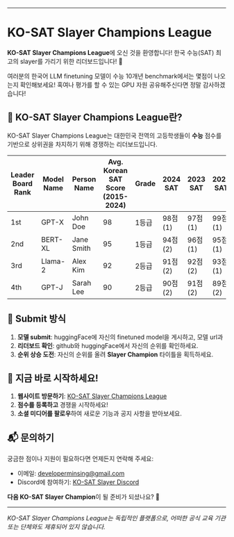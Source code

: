 ----------------------

# KO-SAT Slayer Champions League

**KO-SAT Slayer Champions League**에 오신 것을 환영합니다! 한국 수능(SAT) 최고의 slayer를 가리기 위한 리더보드입니다! 🚀

여러분의 한국어 LLM finetuning 모델이 수능 10개년 benchmark에서는 몇점이 나오는지 확인해보세요! 혹여나 평가를 할 수 있는 GPU 자원 공유해주신다면 정말 감사하겠습니다!


## 🎯 KO-SAT Slayer Champions League란?

KO-SAT Slayer Champions League는 대한민국 전역의 고등학생들이 **수능** 점수를 기반으로 상위권을 차지하기 위해 경쟁하는 리더보드입니다.


| Leader Board Rank | Model Name | Person Name | Avg. Korean SAT Score (2015-2024) | Grade  | 2024 SAT  | 2023 SAT  | 2022 SAT  | 2021 SAT  | 2020 SAT  | 2019 SAT  | 2018 SAT  | 2017 SAT  | 2016 SAT  | 2015 SAT  | URL                           |
|-------------------|------------|-------------|-----------------------------------|--------|-----------|-----------|-----------|-----------|-----------|-----------|-----------|-----------|-----------|-----------|------------------------------|
| 1st               | GPT-X      | John Doe    | 98                                | 1등급  | 98점(1)   | 97점(1)   | 99점(1)   | 96점(1)   | 98점(1)   | 99점(1)   | 98점(1)   | 97점(1)   | 98점(1)   | 99점(1)   | [Link](https://example.com)   |
| 2nd               | BERT-XL    | Jane Smith  | 95                                | 1등급  | 94점(2)   | 96점(1)   | 95점(1)   | 94점(2)   | 95점(1)   | 96점(1)   | 95점(1)   | 94점(2)   | 96점(1)   | 95점(1)   | [Link](https://example.com)   |
| 3rd               | Llama-2    | Alex Kim    | 92                                | 2등급  | 91점(2)   | 92점(2)   | 93점(1)   | 92점(2)   | 93점(1)   | 92점(2)   | 93점(1)   | 91점(2)   | 92점(2)   | 93점(1)   | [Link](https://example.com)   |
| 4th               | GPT-J      | Sarah Lee   | 90                                | 2등급  | 90점(2)   | 91점(2)   | 89점(2)   | 90점(2)   | 89점(2)   | 91점(2)   | 89점(2)   | 90점(2)   | 89점(2)   | 91점(2)   | [Link](https://example.com)   |



## 🏅 Submit 방식

1. **모델 submit**: huggingFace에 자신의 finetuned model을 게시하고, 모델 url과 
2. **리더보드 확인**: github와 huggingFace에서 자신의 순위를 확인하세요.
3. **순위 상승 도전**: 자신의 순위를 올려 **Slayer Champion** 타이틀을 획득하세요.


## 🚀 지금 바로 시작하세요!

1. **웹사이트 방문하기**: [KO-SAT Slayer Champions League](#)
2. **점수를 등록하고** 경쟁을 시작하세요!
3. **소셜 미디어를 팔로우**하여 새로운 기능과 공지 사항을 받아보세요.

## 📬 문의하기

궁금한 점이나 지원이 필요하다면 언제든지 연락해 주세요:

- 이메일: developerminsing@gmail.com
- Discord에 참여하기: [KO-SAT Slayer Discord](#)

**다음 KO-SAT Slayer Champion**이 될 준비가 되셨나요? 💪

---

_KO-SAT Slayer Champions League는 독립적인 플랫폼으로, 어떠한 공식 교육 기관 또는 단체와도 제휴되어 있지 않습니다._

